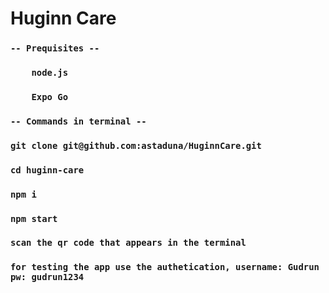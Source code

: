 # Huginn Care

### `-- Prequisites --`
### `    node.js`
### `    Expo Go`

### `-- Commands in terminal --`
### `git clone git@github.com:astaduna/HuginnCare.git`
### `cd huginn-care`
### `npm i`
### `npm start`

### `scan the qr code that appears in the terminal`
### `for testing the app use the authetication, username: Gudrun pw: gudrun1234`
